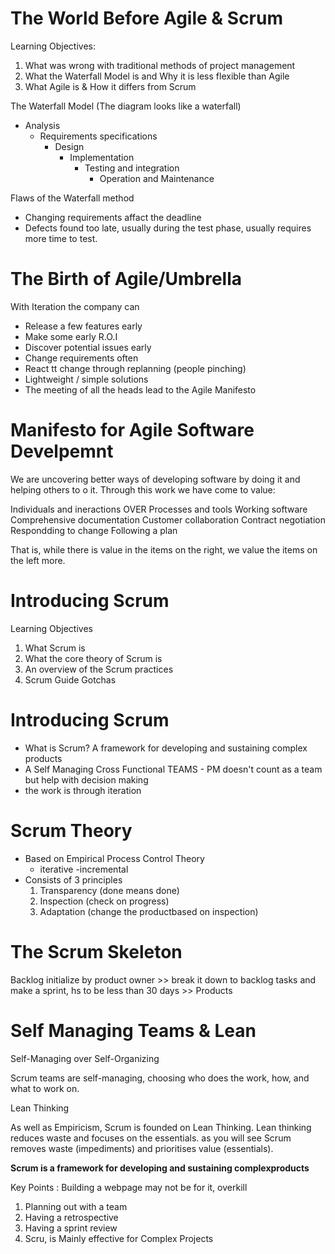 # The World Before Agile & Scrum

Learning Objectives:
1. What was wrong with traditional methods of project management
2. What the Waterfall Model is and Why it is less flexible than Agile
3. What Agile is & How it differs from Scrum

The Waterfall Model (The diagram looks like a waterfall)
- Analysis
    - Requirements specifications
        - Design
            - Implementation
                - Testing and integration
                    - Operation and Maintenance

Flaws of the Waterfall method
- Changing requirements affact the deadline
- Defects found too late, usually during the test phase, usually requires more time to test.


# The Birth of Agile/Umbrella

With Iteration the company can
- Release a few features early
- Make some early R.O.I
- Discover potential issues early
- Change requirements often
- React tt change through replanning (people pinching) 
- Lightweight / simple solutions
- The meeting of all the heads lead to the Agile Manifesto

# Manifesto for Agile Software Develpemnt

We are uncovering better ways of developing software by doing it and helping others to o it. Through this work we have come to value:

Individuals and ineractions                     OVER                        Processes and tools
Working software                                                            Comprehensive documentation
Customer collaboration                                                      Contract negotiation
Respondding to change                                                       Following a plan

That is, while there is value in the items on the right, we value the items on the left more.

# Introducing Scrum

Learning Objectives
1. What Scrum is
2. What the core theory of Scrum is
3. An overview of the Scrum practices
4. Scrum Guide Gotchas

# Introducing Scrum

- What is Scrum? A framework for developing and sustaining complex products
- A Self Managing Cross Functional TEAMS - PM doesn't count as a team but help with decision making 
- the work is through iteration

# Scrum Theory
- Based on Empirical Process Control Theory
    - iterative
    -incremental
- Consists of 3 principles
    1. Transparency (done means done)
    2. Inspection (check on progress)
    3. Adaptation (change the productbased on inspection)

# The Scrum Skeleton
Backlog initialize by product owner >> break it down to backlog tasks and make a sprint, hs to be less than 30 days >> Products

# Self Managing Teams & Lean

Self-Managing over Self-Organizing

Scrum teams are self-managing, choosing who does the work, how, and what to work on.

Lean Thinking

As well as Empiricism, Scrum is founded on Lean Thinking. Lean thinking reduces waste and focuses on the essentials. as you will see Scrum removes waste (impediments) and prioritises value (essentials).

**Scrum is a framework for developing and sustaining complexproducts**

Key Points : Building a webpage may not be for it, overkill
1. Planning out with a team
2. Having a retrospective
3. Having a sprint review
4. Scru, is Mainly effective for Complex Projects

